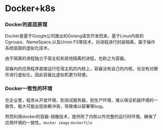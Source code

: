 # Docker+k8s

### Docker的底层原理

Docker是基于Google公司推出的Golang语言开发而来，基于Linux内核的Cgroups、NameSpace,以及Union FS等技术，对进程进行封装隔离，属于操作系统层面的虚拟化技术。

由于隔离的进程独立于宿主机和其他隔离的进程，也称之为容器。

容器内的应用程序直接运行在宿主机的内核上，容器没有自己的内核，也没有对硬件进行虚拟化，因此容器比虚拟机更为轻便。

### Docker一致性的环境

在企业里，程序从开发环境，到测试服务器，到生产环境，难以保证机器环境的一致性，极大可能出现依赖冲突，导致难以部署等bug。

然而利用docker的容器-镜像技术，提供除了内核以外完整的运行时环境，确保了应用环境的一致性。`docker image` `dockerfile`

